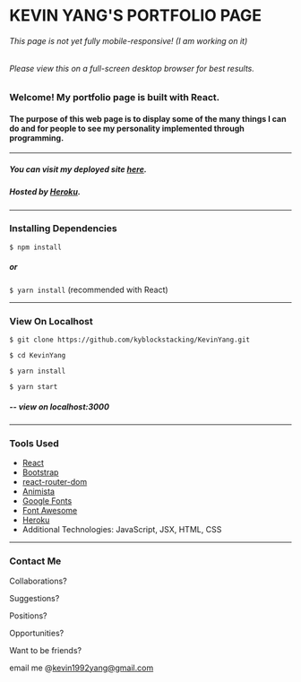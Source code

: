 <h1>KEVIN YANG'S PORTFOLIO PAGE</h1>

<h6>This page is not yet fully mobile-responsive! (I am working on it)</h6>

<h6>Please view this on a full-screen desktop browser for best results.</h6>

<h3>Welcome! My portfolio page is built with React.</h3>

<h4>The purpose of this web page is to display some of the many things I can do and for people to see my personality implemented through programming.</h4>

<hr/>

<h5>You can visit my deployed site <a  href='https://kevinyang.herokuapp.com/' target='_blank'>here</a>.</h5>

<h5>Hosted by <a href='https://www.heroku.com/' target='_blank'>Heroku</a>.</h5>

<hr/>

<h3>Installing Dependencies</h3>

```$ npm install```

<h5>or</h5>

```$ yarn install``` (recommended with React)

<hr/>

<h3>View On Localhost</h3>

```$ git clone https://github.com/kyblockstacking/KevinYang.git```

```$ cd KevinYang```

```$ yarn install```

```$ yarn start```

<h5>-- view on localhost:3000</h5>

<hr/>

<h3>Tools Used</h3>

- <a href='https://reactjs.org/' target='_blank'>React</a>
- <a href='https://getbootstrap.com/' target='_blank'>Bootstrap</a>
- <a href='https://www.npmjs.com/package/react-router-dom' target='_blank'>react-router-dom</a>
- <a href='http://animista.net/' target='_blank'>Animista</a>
- <a href='https://fonts.google.com/' target='_blank'>Google Fonts</a>
- <a href='https://fontawesome.com/' target='_blank'>Font Awesome</a>
- <a href='https://www.heroku.com/' target='_blank'>Heroku</a>
- Additional Technologies: JavaScript, JSX, HTML, CSS

<hr/>

<h3>Contact Me</h3>

Collaborations?

Suggestions?

Positions?

Opportunities?

Want to be friends?

email me @kevin1992yang@gmail.com

